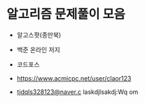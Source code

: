 # 알고리즘 문제풀이 모음 

* 알고스팟(종만북)
* 백준 온라인 저지
* 코드포스

* https://www.acmicpc.net/user/claor123
* tjdqls328123@naver.c
laskdjlsakdj:Wq
om
